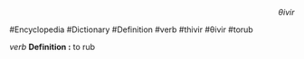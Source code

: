 
<div align="right"><i>θivir</i></div>

#Encyclopedia #Dictionary #Definition #verb #thivir #θivir #torub

*verb*
**Definition :** to rub